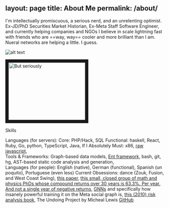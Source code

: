 layout: page
title: About Me
permalink: /about/
---
I'm intellectually promiscuous, a serious nerd, and an unrelenting optimist.  Ex-JD/PhD Securities Market Historian, Ex-Meta Staff Software Engineer, and currently helping companies and NGOs I believe in scale lightning fast with friends who are ==way, way== cooler and more brilliant than I am.  Nueral networks are helping a little.  I guess. 

![alt text]('../assets/AIOverlords-1.png')

<a href="https://www.youtube.com/watch?v=NtesIPuYpGo" target="_blank"><img src="http://img.youtube.com/vi/YOUTUBE_VIDEO_ID_HERE/0.jpg" 
alt="But seriously" width="240" height="180" border="10" /></a>

Skills

Languages (for servers): Core: PHP/Hack, SQL Functional: haskell, React, Ruby, Go, python, TypeScript, Java, If I Absolutely Must: x86, [raw javascript](https://www.destroyallsoftware.com/talks/wat),   
Tools & Frameworks: Graph-based data models, [Ent framework](https://www.youtube.com/watch?v=nKp_LUFk8EU), bash, git, hg, AST-based static code analysis and generation,   
Languages (for people): English (native), German (functional), Spanish (un poquito), Portuguese (even less)
Current Obsessions: dance (Zouk, Fusion, and West Coast Swing), [this paper](https://www.nature.com/articles/s41593-023-01304-9), [this small, closed group of math and physics PhDs whose compound returns over 30 years is 63.3%.  Per year.  And not a single year of negative returns](https://www.cornell-capital.com/blog/2020/02/medallion-fund-the-ultimate-counterexample.html), [GNNs](https://distill.pub/2021/gnn-intro/) and specifically how insanely powerful training it on the Meta social graph is, [this (2010) risk analysis book](https://www.amazon.com/Next-100-Years-Forecast-Century/dp/0767923057), The Undoing Project by Micheal Lewis
[GitHub](https://github.com/aledlie)
